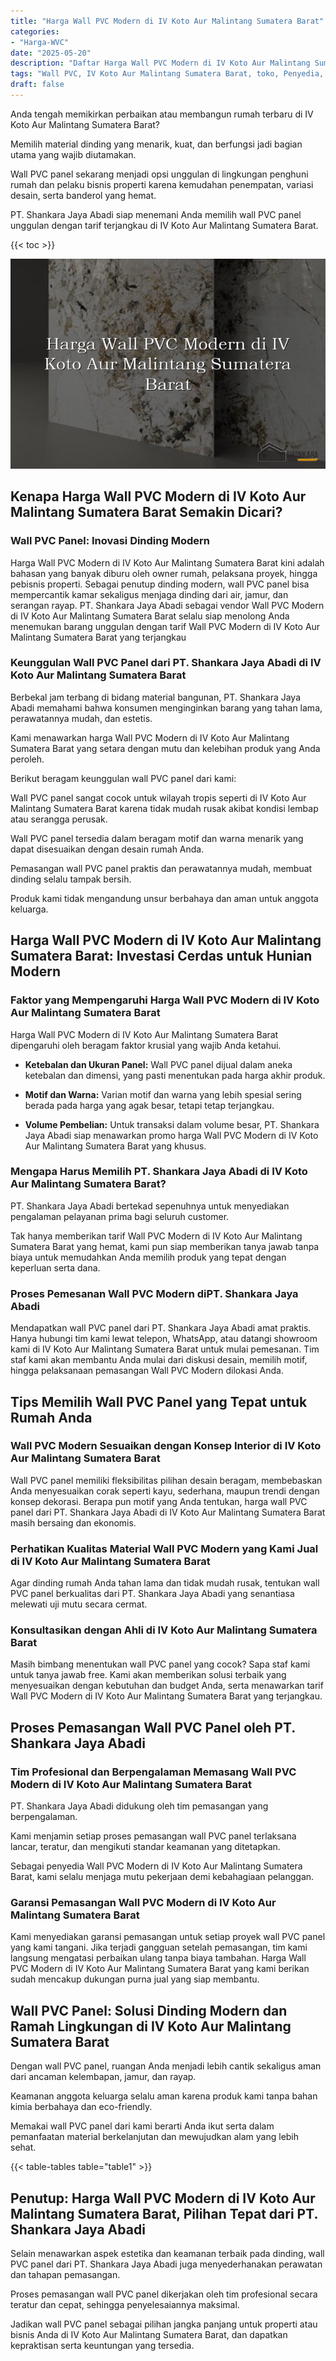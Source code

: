 ```yaml
---
title: "Harga Wall PVC Modern di IV Koto Aur Malintang Sumatera Barat"
categories: 
- "Harga-WVC"
date: "2025-05-20"
description: "Daftar Harga Wall PVC Modern di IV Koto Aur Malintang Sumatera Barat bagi tempat tinggal, office, dan toko. Panel unggulan, variasi motif, pilihan warna modern, beserta jasa instalasi ditangani oleh teknisi berpengalaman serta jaminan resmi!|Layanan penyediaan Wall PVC Modern di IV Koto Aur Malintang Sumatera Barat untuk keperluan tempat tinggal, perkantoran, atau toko, beserta material terbaik dan instalasi oleh tim profesional dan jaminan resmi.|Pilihan Wall PVC Modern di IV Koto Aur Malintang Sumatera Barat yang terpercaya bagi rumah, kantor, dan gerai, dengan panel unggulan dan instalasi oleh tenaga ahli profesional serta kepastian resmi.|Penjualan Wall PVC Modern di IV Koto Aur Malintang Sumatera Barat untuk rumah, office, serta gerai, dengan panel unggulan dan pemasangan ditangani oleh tenaga ahli profesional, dilengkapi dengan jaminan resmi.}"
tags: "Wall PVC, IV Koto Aur Malintang Sumatera Barat, toko, Penyedia, distributor"
draft: false
---
```


Anda tengah memikirkan perbaikan atau membangun rumah terbaru di IV Koto Aur Malintang Sumatera Barat?

Memilih material dinding yang menarik, kuat, dan berfungsi jadi bagian utama yang wajib diutamakan.

Wall PVC panel sekarang menjadi opsi unggulan di lingkungan penghuni rumah dan pelaku bisnis properti karena kemudahan penempatan, variasi desain, serta banderol yang hemat.

PT. Shankara Jaya Abadi siap menemani Anda memilih wall PVC panel unggulan dengan tarif terjangkau di IV Koto Aur Malintang Sumatera Barat.

{{< toc >}}

![Harga Wall PVC Modern di IV Koto Aur Malintang Sumatera Barat](/images/Harga-WVC/Harga-Wall-PVC-Modern-di-IV-Koto-Aur-Malintang-Sumatera-Barat.png)


## Kenapa Harga Wall PVC Modern di IV Koto Aur Malintang Sumatera Barat Semakin Dicari?

### Wall PVC Panel: Inovasi Dinding Modern

Harga Wall PVC Modern di IV Koto Aur Malintang Sumatera Barat kini adalah bahasan yang banyak diburu oleh owner rumah, pelaksana proyek, hingga pebisnis properti. Sebagai penutup dinding modern, wall PVC panel bisa mempercantik kamar sekaligus menjaga dinding dari air, jamur, dan serangan rayap. PT. Shankara Jaya Abadi sebagai vendor Wall PVC Modern di IV Koto Aur Malintang Sumatera Barat selalu siap menolong Anda menemukan barang unggulan dengan tarif Wall PVC Modern di IV Koto Aur Malintang Sumatera Barat yang terjangkau

### Keunggulan Wall PVC Panel dari PT. Shankara Jaya Abadi di IV Koto Aur Malintang Sumatera Barat

Berbekal jam terbang di bidang material bangunan, PT. Shankara Jaya Abadi memahami bahwa konsumen menginginkan barang yang tahan lama, perawatannya mudah, dan estetis.

Kami menawarkan harga Wall PVC Modern di IV Koto Aur Malintang Sumatera Barat yang setara dengan mutu dan kelebihan produk yang Anda peroleh.

Berikut beragam keunggulan wall PVC panel dari kami:

Wall PVC panel sangat cocok untuk wilayah tropis seperti di IV Koto Aur Malintang Sumatera Barat karena tidak mudah rusak akibat kondisi lembap atau serangga perusak.

Wall PVC panel tersedia dalam beragam motif dan warna menarik yang dapat disesuaikan dengan desain rumah Anda.

Pemasangan wall PVC panel praktis dan perawatannya mudah, membuat dinding selalu tampak bersih.

Produk kami tidak mengandung unsur berbahaya dan aman untuk anggota keluarga.

## Harga Wall PVC Modern di IV Koto Aur Malintang Sumatera Barat: Investasi Cerdas untuk Hunian Modern

### Faktor yang Mempengaruhi Harga Wall PVC Modern di IV Koto Aur Malintang Sumatera Barat

Harga Wall PVC Modern di IV Koto Aur Malintang Sumatera Barat dipengaruhi oleh beragam faktor krusial yang wajib Anda ketahui.

- **Ketebalan dan Ukuran Panel:** Wall PVC panel dijual dalam aneka ketebalan dan dimensi, yang pasti menentukan pada harga akhir produk.

- **Motif dan Warna:** Varian motif dan warna yang lebih spesial sering berada pada harga yang agak besar, tetapi tetap terjangkau.

- **Volume Pembelian:** Untuk transaksi dalam volume besar, PT. Shankara Jaya Abadi siap menawarkan promo harga Wall PVC Modern di IV Koto Aur Malintang Sumatera Barat yang khusus.

### Mengapa Harus Memilih PT. Shankara Jaya Abadi di IV Koto Aur Malintang Sumatera Barat?

PT. Shankara Jaya Abadi bertekad sepenuhnya untuk menyediakan pengalaman pelayanan prima bagi seluruh customer.

Tak hanya memberikan tarif Wall PVC Modern di IV Koto Aur Malintang Sumatera Barat yang hemat, kami pun siap memberikan tanya jawab tanpa biaya untuk memudahkan Anda memilih produk yang tepat dengan keperluan serta dana.

### Proses Pemesanan Wall PVC Modern diPT. Shankara Jaya Abadi

Mendapatkan wall PVC panel dari PT. Shankara Jaya Abadi amat praktis. Hanya hubungi tim kami lewat telepon, WhatsApp, atau datangi showroom kami di IV Koto Aur Malintang Sumatera Barat untuk mulai pemesanan. Tim staf kami akan membantu Anda mulai dari diskusi desain, memilih motif, hingga pelaksanaan pemasangan Wall PVC Modern dilokasi Anda.

## Tips Memilih Wall PVC Panel yang Tepat untuk Rumah Anda

### Wall PVC Modern Sesuaikan dengan Konsep Interior di IV Koto Aur Malintang Sumatera Barat

Wall PVC panel memiliki fleksibilitas pilihan desain beragam, membebaskan Anda menyesuaikan corak seperti kayu, sederhana, maupun trendi dengan konsep dekorasi. Berapa pun motif yang Anda tentukan, harga wall PVC panel dari PT. Shankara Jaya Abadi di IV Koto Aur Malintang Sumatera Barat masih bersaing dan ekonomis.

### Perhatikan Kualitas Material Wall PVC Modern yang Kami Jual di IV Koto Aur Malintang Sumatera Barat

Agar dinding rumah Anda tahan lama dan tidak mudah rusak, tentukan wall PVC panel berkualitas dari PT. Shankara Jaya Abadi yang senantiasa melewati uji mutu secara cermat.

### Konsultasikan dengan Ahli di IV Koto Aur Malintang Sumatera Barat

Masih bimbang menentukan wall PVC panel yang cocok? Sapa staf kami untuk tanya jawab free. Kami akan memberikan solusi terbaik yang menyesuaikan dengan kebutuhan dan budget Anda, serta menawarkan tarif Wall PVC Modern di IV Koto Aur Malintang Sumatera Barat yang terjangkau.

## Proses Pemasangan Wall PVC Panel oleh PT. Shankara Jaya Abadi

### Tim Profesional dan Berpengalaman Memasang Wall PVC Modern di IV Koto Aur Malintang Sumatera Barat

PT. Shankara Jaya Abadi didukung oleh tim pemasangan yang berpengalaman.

Kami menjamin setiap proses pemasangan wall PVC panel terlaksana lancar, teratur, dan mengikuti standar keamanan yang ditetapkan.

Sebagai penyedia Wall PVC Modern di IV Koto Aur Malintang Sumatera Barat, kami selalu menjaga mutu pekerjaan demi kebahagiaan pelanggan.

### Garansi Pemasangan Wall PVC Modern di IV Koto Aur Malintang Sumatera Barat

Kami menyediakan garansi pemasangan untuk setiap proyek wall PVC panel yang kami tangani. Jika terjadi gangguan setelah pemasangan, tim kami langsung mengatasi perbaikan ulang tanpa biaya tambahan. Harga Wall PVC Modern di IV Koto Aur Malintang Sumatera Barat yang kami berikan sudah mencakup dukungan purna jual yang siap membantu.

## Wall PVC Panel: Solusi Dinding Modern dan Ramah Lingkungan di IV Koto Aur Malintang Sumatera Barat

Dengan wall PVC panel, ruangan Anda menjadi lebih cantik sekaligus aman dari ancaman kelembapan, jamur, dan rayap.

Keamanan anggota keluarga selalu aman karena produk kami tanpa bahan kimia berbahaya dan eco-friendly.

Memakai wall PVC panel dari kami berarti Anda ikut serta dalam pemanfaatan material berkelanjutan dan mewujudkan alam yang lebih sehat.

{{< table-tables table="table1" >}}

## Penutup: Harga Wall PVC Modern di IV Koto Aur Malintang Sumatera Barat, Pilihan Tepat dari PT. Shankara Jaya Abadi

Selain menawarkan aspek estetika dan keamanan terbaik pada dinding, wall PVC panel dari PT. Shankara Jaya Abadi juga menyederhanakan perawatan dan tahapan pemasangan.

Proses pemasangan wall PVC panel dikerjakan oleh tim profesional secara teratur dan cepat, sehingga penyelesaiannya maksimal.

Jadikan wall PVC panel sebagai pilihan jangka panjang untuk properti atau bisnis Anda di IV Koto Aur Malintang Sumatera Barat, dan dapatkan kepraktisan serta keuntungan yang tersedia.